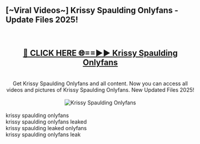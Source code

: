 <h2>[~Viral Videos~] Krissy Spaulding Onlyfans - Update Files 2025!</h2>
<br>
<div align="center">
<h2><a href="https://betterlinks.top/A2PfLJ" rel="nofollow">🔴 CLICK HERE 🌐==►► Krissy Spaulding Onlyfans</a></h2>
<br>
Get Krissy Spaulding Onlyfans and all content. Now you can access all videos and pictures of Krissy Spaulding Onlyfans. New Updated Files 2025!
<br>
<br>
<a href="https://betterlinks.top/A2PfLJ" rel="nofollow" data-target="animated-image.originalLink"><img src="https://i.ibb.co.com/WyWwxjT/player-gif2.gif" alt="Krissy Spaulding Onlyfans" style="max-width: 100%; display: inline-block;" data-target="animated-image.originalImage"></a>
</div>
<br>
krissy spaulding onlyfans<br>
krissy spaulding onlyfans leaked<br>
krissy spaulding leaked onlyfans<br>
krissy spaulding onlyfans leak